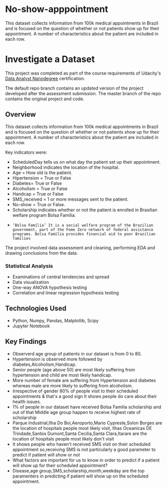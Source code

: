 # No-show-apppointment
This dataset collects information from 100k medical appointments in Brazil and is focused on the question of whether or not patients show up for their appointment. A number of characteristics about the patient are included in each row.
# Investigate a Dataset
This project was completed as part of the course requirements of Udacity's [Data Analyst Nanodegree](https://www.udacity.com/course/data-analyst-nanodegree--nd002) certification.

The default repo branch contains an updated version of the project developed after the assessment submission. The master branch of the repo contains the original project and code.

## Overview
This dataset collects information from 100k medical appointments in Brazil and is focused on the question of whether or not patients show up for their appointment. A number of characteristics about the patient are included in each row.

Key indicators were:
- ScheduledDay tells us on what day the patient set up their appointment.
- Neighborhood indicates the location of the hospital.
- Age = How old is the patient.
- Hipertension = True or False
- Diabetes= True or False
- Alcoholism = True or False
- Handcap = True or False
- SMS_received = 1 or more messages sent to the patient.
- No-show = True or False.
- Scholarship indicates whether or not the patient is enrolled in Brasilian welfare program Bolsa Família.
-     ‘Bolsa Família’ It is a social welfare program of the Brazilian government, part of the Fome Zero network of federal assistance          programs. Bolsa Família provides financial aid to poor Brazilian families

The project involved data assessment and cleaning, performing EDA and drawing conclusions from the data.

### Statistical Analysis
- Examinations of central tendencies and spread
- Data visualization
- One-way ANOVA hypothesis testing
- Correlation and linear regression hypothesis testing

## Technologies Used
- Python, Numpy, Pandas, Matplotlib, Scipy
- Jupyter Notebook

## Key Findings
- Observerd age group of patients in our dataset is from 0 to 80.
- Hypertension is observed more followed by diabetes,Alcoholism,Handicap.
- Senior people (age above 50) are most likely suffering from hypertension and child are most likely handicap.
- More number of female are suffering from Hypertension and diabetes whereas male are more likely to suffering from alcoholism.
- Irrespective of gender 80% of people visit to their scheduled appointments & that's a good sign It shows people do care about their health issues.
- 1% of people in our dataset have received Bolsa Familia scholarship and out of that Middle age group happen to receive highest rate of scholarship
- Parque Industrial,Ilha Do Boi,Aeroporto,Mario Cypreste,Solon Borges are the location of hospitals people most likely visit, Ilhas Oceanicas DE Trindade,Santos Dumont,Santa Cecilia,Santa Clara,Itarare are the location of hospitals people most likely don't visit
- It shows people who haven't received SMS visit on their scheduled appointment so,receiving SMS is not particularly a good parameter to predict if patient will show or not
- What factors are important for us to know in order to predict if a patient will show up for their scheduled appointment?
-   Disease,age group,SMS,scholarship,month,weekday are the top paramenters in predicting if patient will show up on the scheduled           appointment.
